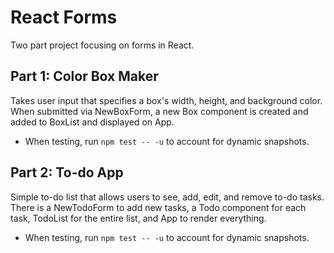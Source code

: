 # React Forms

Two part project focusing on forms in React.

## Part 1: Color Box Maker
Takes user input that specifies a box's width, height, and background color. When submitted via NewBoxForm, a new Box component is created and added to BoxList and displayed on App.
- When testing, run `npm test -- -u` to account for dynamic snapshots.

## Part 2: To-do App
Simple to-do list that allows users to see, add, edit, and remove to-do tasks. There is a NewTodoForm to add new tasks, a Todo component for each task, TodoList for the entire list, and App to render everything.
- When testing, run `npm test -- -u` to account for dynamic snapshots.

